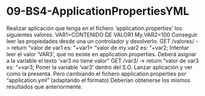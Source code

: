 # 09-BS4-ApplicationPropertiesYML

Realizar aplicación que tenga en el fichero ‘application.properties’ los siguientes valores.
VAR1=CONTENIDO DE VALOR1
My.VAR2=100
Conseguir leer las propiedades desde una un controlador y devolverlo. 
GET /valores/ -> return “valor de var1 es: “+var1+ “valor de my.var2 es: “+var2;
Intentar leer el valor ‘VAR3’, que no existe en application.properties. Deberá asignar a la variable el texto ‘var3 no tiene valor”
GET /var3/ -> return “valor de var3 es: “+var3;
Poner la variable ‘var3’ dentro del S.O.  Lanzar aplicación y ver como la presenta.
Pero cambiando el fichero application.properties por “application.yml” (adaptando el formato) Deberían obtenerse los mismos resultados que anteriormente.

